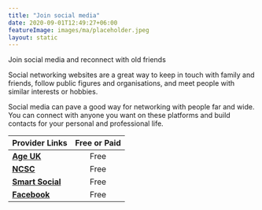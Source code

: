 ```yaml
---
title: "Join social media"
date: 2020-09-01T12:49:27+06:00
featureImage: images/ma/placeholder.jpeg
layout: static
---
```


Join social media and reconnect with old friends

Social networking websites are a great way to keep in touch with family and friends, follow public figures and organisations, and meet people with similar interests or hobbies.

Social media can pave a good way for networking with people far and wide. You can connect with anyone you want on these platforms and build contacts for your personal and professional life.

| Provider Links      | Free or Paid  |  
| :-----------          | :--------------:      |  
| [**Age UK**](https://www.ageuk.org.uk/information-advice/work-learning/technology-internet/using-social-media/) | Free | 
| [**NCSC**](https://www.ncsc.gov.uk/guidance/social-media-how-to-use-it-safely) | Free | 
| [**Smart Social**](https://smartsocial.com/post/using-social-media-responsibly) | Free | 
| [**Facebook**](https://www.facebook.com) | Free | 
  

<br/><br/>






